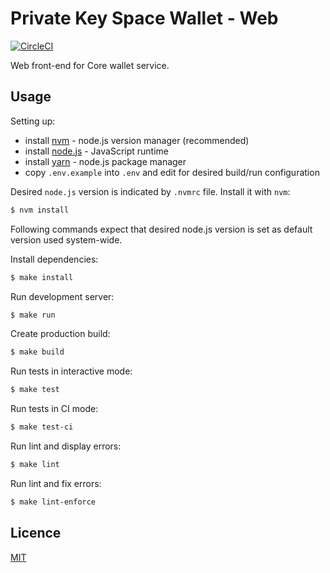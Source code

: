 # Private Key Space Wallet - Web

[![CircleCI](https://circleci.com/gh/PrivateKeySpace/web/tree/develop.svg?style=shield)](https://circleci.com/gh/PrivateKeySpace/web/tree/develop)

Web front-end for Core wallet service.

## Usage

Setting up:
  * install [nvm](https://github.com/creationix/nvm) - node.js version manager (recommended)
  * install [node.js](https://nodejs.org/en/) - JavaScript runtime
  * install [yarn](https://yarnpkg.com/) - node.js package manager
  * copy `.env.example` into `.env` and edit for desired build/run configuration

Desired `node.js` version is indicated by `.nvmrc` file.
Install it with `nvm`:
```bash
$ nvm install
```

Following commands expect that desired node.js version is set as default version used system-wide.

Install dependencies:
```bash
$ make install
```

Run development server:
```bash
$ make run
```

Create production build:
```bash
$ make build
```

Run tests in interactive mode:
```bash
$ make test
```

Run tests in CI mode:
```bash
$ make test-ci
```

Run lint and display errors:
```bash
$ make lint
```

Run lint and fix errors:
```bash
$ make lint-enforce
```

## Licence

[MIT](http://en.wikipedia.org/wiki/MIT_License)
